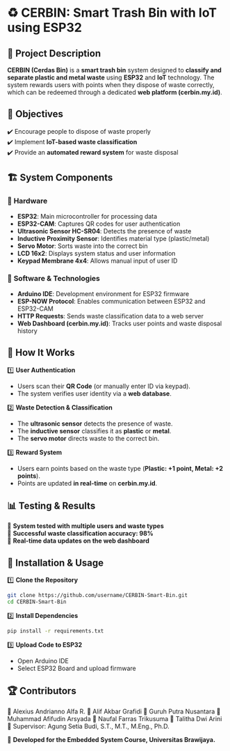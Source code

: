 # ♻️ CERBIN: Smart Trash Bin with IoT using ESP32  

## 📖 Project Description  
**CERBIN (Cerdas Bin)** is a **smart trash bin** system designed to **classify and separate plastic and metal waste** using **ESP32** and **IoT** technology. The system rewards users with points when they dispose of waste correctly, which can be redeemed through a dedicated **web platform (cerbin.my.id)**.  

## 🎯 Objectives  
✔️ Encourage people to dispose of waste properly  
✔️ Implement **IoT-based waste classification**  
✔️ Provide an **automated reward system** for waste disposal  

## 🏗️ System Components  
### 🔹 **Hardware**  
- **ESP32**: Main microcontroller for processing data  
- **ESP32-CAM**: Captures QR codes for user authentication  
- **Ultrasonic Sensor HC-SR04**: Detects the presence of waste  
- **Inductive Proximity Sensor**: Identifies material type (plastic/metal)  
- **Servo Motor**: Sorts waste into the correct bin  
- **LCD 16x2**: Displays system status and user information  
- **Keypad Membrane 4x4**: Allows manual input of user ID  

### 🔹 **Software & Technologies**  
- **Arduino IDE**: Development environment for ESP32 firmware  
- **ESP-NOW Protocol**: Enables communication between ESP32 and ESP32-CAM  
- **HTTP Requests**: Sends waste classification data to a web server  
- **Web Dashboard (cerbin.my.id)**: Tracks user points and waste disposal history  


## 🔧 How It Works  
1️⃣ **User Authentication**  
   - Users scan their **QR Code** (or manually enter ID via keypad).  
   - The system verifies user identity via a **web database**.  

2️⃣ **Waste Detection & Classification**  
   - The **ultrasonic sensor** detects the presence of waste.  
   - The **inductive sensor** classifies it as **plastic** or **metal**.  
   - The **servo motor** directs waste to the correct bin.  

3️⃣ **Reward System**  
   - Users earn points based on the waste type (**Plastic: +1 point, Metal: +2 points**).  
   - Points are updated **in real-time** on **cerbin.my.id**.  

## 📊 Testing & Results  
🔹 **System tested with multiple users and waste types**  
🔹 **Successful waste classification accuracy: 98%**  
🔹 **Real-time data updates on the web dashboard**  

## 📡 Installation & Usage  
1️⃣ **Clone the Repository**  
```bash
git clone https://github.com/username/CERBIN-Smart-Bin.git
cd CERBIN-Smart-Bin
```
2️⃣ **Install Dependencies** 
```bash
pip install -r requirements.txt
```
3️⃣ **Upload Code to ESP32** 
- Open Arduino IDE
- Select ESP32 Board and upload firmware

## 🏆 Contributors 
👤 Alexius Andrianno Alfa R.  👤 Alif Akbar Grafidi  👤 Guruh Putra Nusantara  👤 Muhammad Afifudin Arsyada  👤 Naufal Farras Trikusuma  👤 Talitha Dwi Arini  📌 Supervisor: Agung Setia Budi, S.T., M.T., M.Eng., Ph.D.

🚀 **Developed for the Embedded System Course, Universitas Brawijaya.**
